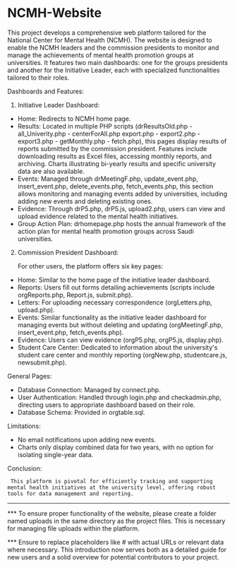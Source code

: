 # NCMH-Website

   This project develops a comprehensive web platform tailored for the National Center for Mental Health (NCMH). The website is designed to enable the NCMH leaders and the commission presidents to monitor and manage the achievements of mental health promotion groups at universities. It features two main dashboards: one for the groups presidents and another for the Initiative Leader, each with specialized functionalities tailored to their roles.

Dashboards and Features:
1. Initiative Leader Dashboard:

- Home: Redirects to NCMH home page.
- Results: Located in multiple PHP scripts (drResultsOld.php - all_Univerity.php - centerForAll.php export.php - export2.php - export3.php - getMonthly.php - fetch.php), this pages display results of reports submitted by the commission president. Features include downloading results as Excel files, accessing monthly reports, and archiving. Charts illustrating bi-yearly results and specific university data are also available.
- Events: Managed through drMeetingF.php, update_event.php, insert_event.php, delete_events.php, fetch_events.php, this section allows monitoring and managing events added by universities, including adding new events and deleting existing ones.
- Evidence: Through drP5.php, drP5.js, upload2.php, users can view and upload evidence related to the mental health initiatives.
- Group Action Plan: drhomepage.php hosts the annual framework of the action plan for mental health promotion groups across Saudi universities.

2. Commission President Dashboard:

     For other users, the platform offers six key pages:

- Home: Similar to the home page of the  initiative leader dashboard.
- Reports: Users fill out forms detailing achievements (scripts include orgReports.php, Report.js, submit.php).
- Letters: For uploading necessary correspondence (orgLetters.php, upload.php).
- Events: Similar functionality as the initiative leader dashboard for managing events but without deleting and updating (orgMeetingF.php, insert_event.php, fetch_events.php).
- Evidence: Users can view evidence (orgP5.php, orgP5.js, display.php).
- Student Care Center: Dedicated to information about the university's student care center and monthly reporting (orgNew.php, studentcare.js, newsubmit.php).

General Pages:

- Database Connection: Managed by connect.php.
- User Authentication: Handled through login.php and checkadmin.php, directing users to appropriate dashboard based on their role.
- Database Schema: Provided in orgtable.sql.

Limitations:

- No email notifications upon adding new events.
- Charts only display combined data for two years, with no option for isolating single-year data.

Conclusion:

     This platform is pivotal for efficiently tracking and supporting mental health initiatives at the university level, offering robust tools for data management and reporting.

------------------------------------------------------------------------------------------------------------------------------------------------------------------------------------------------
*** To ensure proper functionality of the website, please create a folder named uploads in the same directory as the project files. This is necessary for managing file uploads within the platform.

*** Ensure to replace placeholders like # with actual URLs or relevant data where necessary. This introduction now serves both as a detailed guide for new users and a solid overview for potential contributors to your project.

